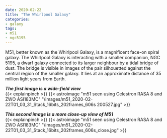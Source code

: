 ```yaml
---
date: 2020-02-22
title: "The Whirlpool Galaxy"
categories:
- galaxy
tags:
- m51
- ngc5195
---
```

M51, better known as the Whirlpool Galaxy, 
is a magnificent face-on spiral galaxy. 
The Whirlpool Galaxy is interacting with a smaller companion, NGC 5195, a dwarf galaxy connected to its larger neighbour by a tidal bridge of dust. The bridge is visible in images of the pair silhouetted against the central region of the smaller galaxy. It lies at an approximate distance of 35  million light years from Earth.


<!--more-->
_**The first image is a wide-field view**_<br>
{{< explainpinch >}}
{{< astroimage "m51 seen using Celestron RASA 8 and ZWO ASI183MC" "/images/m51_2020-02-22T01_03_31_Stack_16bits_202frames_606s 200527.jpg" >}}

_**This second image is a more close-up view of M51**_<br>
{{< explainpinch >}}
{{< astroimage "m51 seen using Celestron RASA 8 and ZWO ASI183MC" "/images/m51_2020-02-22T01_03_31_Stack_16bits_202frames_606s_close.jpg" >}}